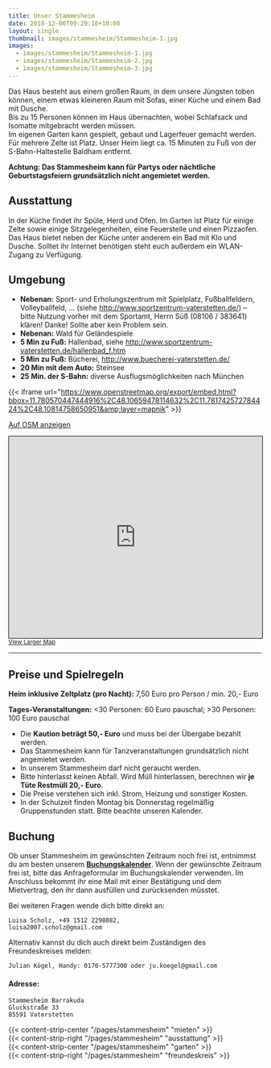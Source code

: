 ```yaml
---
title: Unser Stammesheim
date: 2018-12-06T09:29:16+10:00
layout: single
thumbnail: images/stammesheim/Stammesheim-1.jpg
images:
  - images/stammesheim/Stammesheim-1.jpg
  - images/stammesheim/Stammesheim-2.jpg
  - images/stammesheim/Stammesheim-3.jpg
---
```

Das Haus besteht aus einem großen Raum, in dem unsere Jüngsten toben können, einem etwas kleineren Raum mit Sofas, einer Küche und einem Bad mit Dusche.\
Bis zu 15 Personen können im Haus übernachten, wobei Schlafsack und Isomatte mitgebracht werden müssen.\
Im eigenen Garten kann gespielt, gebaut und Lagerfeuer gemacht werden.\
Für mehrere Zelte ist Platz.
Unser Heim liegt ca. 15 Minuten zu Fuß von der S-Bahn-Haltestelle Baldham entfernt.

**Achtung: Das Stammesheim kann für Partys oder nächtliche Geburtstagsfeiern grundsätzlich nicht angemietet werden.**


## Ausstattung

In der Küche findet ihr Spüle, Herd und Ofen.
Im Garten ist Platz für einige Zelte sowie einige Sitzgelegenheiten, eine Feuerstelle und einen Pizzaofen.
Das Haus bietet neben der Küche unter anderem ein Bad mit Klo und Dusche.
Solltet ihr Internet benötigen steht euch außerdem ein WLAN-Zugang zu Verfügung.

## Umgebung

* **Nebenan:** Sport- und Erholungszentrum mit Spielplatz, Fußballfeldern, Volleyballfeld, ... (siehe http://www.sportzentrum-vaterstetten.de/) – bitte Nutzung vorher mit dem Sportamt, Herrn Süß (08106 / 383641) klären! Danke! Sollte aber kein Problem sein.
* **Nebenan:** Wald für Geländespiele
* **5 Min zu Fuß:** Hallenbad, siehe http://www.sportzentrum-vaterstetten.de/hallenbad_f.htm
* **5 Min zu Fuß:** Bücherei, http://www.buecherei-vaterstetten.de/
* **20 Min mit dem Auto:** Steinsee
* **25 Min. der S-Bahn:** diverse Ausflugsmöglichkeiten nach München

{{< iframe url="https://www.openstreetmap.org/export/embed.html?bbox=11.780570447444916%2C48.10659478114632%2C11.781742572784424%2C48.10814758650951&amp;layer=mapnik" >}}

[Auf OSM anzeigen](https://www.openstreetmap.org/#map=19/48.10737/11.78116)

<iframe width="100%" height="400" frameborder="0" scrolling="no" marginheight="0" marginwidth="0" src="https://www.openstreetmap.org/export/embed.html?bbox=11.780570447444916%2C48.10659478114632%2C11.781742572784424%2C48.10814758650951&amp;layer=mapnik" style="border: 1px solid black"></iframe><br/><small><a href="https://www.openstreetmap.org/#map=19/48.10737/11.78116">View Larger Map</a></small>

- - -

## Preise und Spielregeln

**Heim inklusive Zeltplatz (pro Nacht):** 7,50 Euro pro Person / min. 20,- Euro

**Tages-Veranstaltungen:** <30 Personen: 60 Euro pauschal; >30 Personen: 100 Euro pauschal

* Die **Kaution beträgt 50,- Euro** und muss bei der Übergabe bezahlt werden.
* Das Stammesheim kann für Tanzveranstaltungen grundsätzlich nicht angemietet werden.
* In unserem Stammesheim darf nicht geraucht werden.
* Bitte hinterlasst keinen Abfall. Wird Müll hinterlassen, berechnen wir **je Tüte Restmüll 20,- Euro**.
* Die Preise verstehen sich inkl. Strom, Heizung und sonstiger Kosten.
* In der Schulzeit finden Montag bis Donnerstag regelmäßig Gruppenstunden statt. Bitte beachte unseren Kalender.

## Buchung

Ob unser Stammesheim im gewünschten Zeitraum noch frei ist, entnimmst du am besten unserem **[Buchungskalender](http://www.webplanner.de/fewo_db/tools/fewoCal.php?lang=de&fewoID=2867&fewoOwnID=1206&background=&anfrage=1)**.
Wenn der gewünschte Zeitraum frei ist, bitte das Anfrageformular im Buchungskalender verwenden. Im Anschluss bekommt ihr eine Mail mit einer Bestätigung und dem Mietvertrag, den ihr dann ausfüllen und zurücksenden müsstet.

Bei weiteren Fragen wende dich bitte direkt an:

```
Luisa Scholz, +49 1512 2298082,
luisa2007.scholz@gmail.com
```

Alternativ kannst du dich auch direkt beim Zuständigen des Freundeskreises melden:

```
Julian Kögel, Handy: 0170-5777300 oder ju.koegel@gmail.com
```

#### Adresse:

```
Stammesheim Barrakuda
Gluckstraße 33
85591 Vaterstetten
```

<div>
{{< content-strip-center "/pages/stammesheim" "mieten" >}}
</div>
<div>
{{< content-strip-right "/pages/stammesheim" "ausstattung" >}}
</div>
<div>
{{< content-strip-center "/pages/stammesheim" "garten" >}}
</div>
<div>
{{< content-strip-right "/pages/stammesheim" "freundeskreis" >}}
</div>
